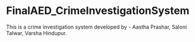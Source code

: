 # FinalAED_CrimeInvestigationSystem
This is a crime investigation system developed by - Aastha Prashar, Saloni Talwar, Varsha Hindupur. 
